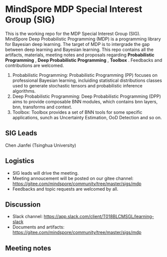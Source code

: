 # MindSpore MDP Special Interest Group (SIG)
This is the working repo for the MDP Special Interest Group (SIG). MindSpore Deep Probabilistic Programming (MDP) is a programming library for Bayesian deep learning. The target of MDP is to intergrade the gap between deep learning and Bayesian learning. This repo contains all the  artifacts,  materials, meeting notes and proposals regarding  **Probabilistic Programming**  ,  **Deep Probabilistic Programming** ,  **Toolbox** . Feedbacks and contributions are welcomed.

1. Probabilistic Programming: Probabilistic Programming (PP) focuses on professional Bayesian learning, incluiding statistical distributions classes used to generate stochastic tensors and probabilistic inference algorithms.
2. Deep Probabilistic Programming: Deep Probabilistic Programming (DPP) aims to provide composable BNN modules, which contains bnn layers, bnn, transforms and context.
3. Toolbox: Toolbox provides a set of BNN tools for some specific applications, sunch as Uncertainty Estimation, OoD Detection and so on.
## SIG Leads
Chen Jianfei (Tsinghua University)
## Logistics
- SIG leads will drive the meeting.
- Meeting annoucement will be posted on our gitee channel: https://gitee.com/mindspore/community/tree/master/sigs/mdp
- Feedbacks and topic requests are welcomed by all.
## Discussion
- Slack channel: https://app.slack.com/client/T018BLCMSGL/learning-slack
- Documents and artifacts: https://gitee.com/mindspore/community/tree/master/sigs/mdp
## Meeting notes